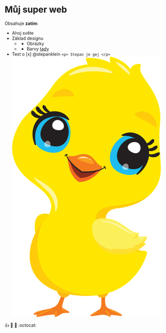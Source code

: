 # Můj super web
Obsahuje **zatím**:
* Ahoj světe
* Základ designu
  * * Obrázky
  * * Barvy [tady](https://seznam.cz)
* Text o [x] @stepanklein 
``<p> Stepan je gej </p>``
![Kačenka](/OBR.png)

:+1: :camel: :tada: :octocat: